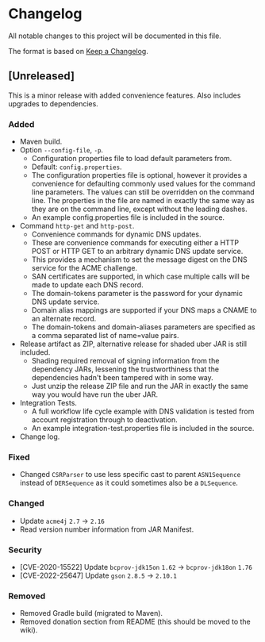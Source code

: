 # Changelog

All notable changes to this project will be documented in this file.

The format is based on [Keep a Changelog](https://keepachangelog.com/en/1.0.0/).

## [Unreleased]

This is a minor release with added convenience features. Also includes upgrades to dependencies.

### Added

 * Maven build.
 * Option `--config-file`, `-p`.
    - Configuration properties file to load default parameters from.
    - Default: `config.properties`.
    - The configuration properties file is optional, however it provides a convenience for defaulting commonly used values for the command line parameters. The values can still be overridden on the command line. The properties in the file are named in exactly the same way as they are on the command line, except without the leading dashes.
    - An example config.properties file is included in the source.
 * Command `http-get` and `http-post`. 
    - Convenience commands for dynamic DNS updates.
    - These are convenience commands for executing either a HTTP POST or HTTP GET to an arbitrary dynamic DNS update service. 
    - This provides a mechanism to set the message digest on the DNS service for the ACME challenge. 
    - SAN certificates are supported, in which case multiple calls will be made to update each DNS record. 
    - The domain-tokens parameter is the password for your dynamic DNS update service. 
    - Domain alias mappings are supported if your DNS maps a CNAME to an alternate record.
    - The domain-tokens and domain-aliases parameters are specified as a comma separated list of name=value pairs.
 * Release artifact as ZIP, alternative release for shaded uber JAR is still included.
    - Shading required removal of signing information from the dependency JARs, lessening the trustworthiness that the dependencies hadn't been tampered with in some way.
    - Just unzip the release ZIP file and run the JAR in exactly the same way you would have run the uber JAR.
 * Integration Tests. 
    - A full workflow life cycle example with DNS validation is tested from account registration through to deactivation.
    - An example integration-test.properties file is included in the source.
 * Change log.

### Fixed

 * Changed `CSRParser`  to use less specific cast to parent `ASN1Sequence` instead of `DERSequence` as it could sometimes also be a `DLSequence`.

### Changed

 * Update `acme4j` `2.7` -> `2.16`
 * Read version number information from JAR Manifest.

### Security

 * [CVE-2020-15522] Update `bcprov-jdk15on` `1.62` -> `bcprov-jdk18on` `1.76`
 * [CVE-2022-25647] Update `gson` `2.8.5`   -> `2.10.1`

### Removed

 * Removed Gradle build (migrated to Maven).
 * Removed donation section from README (this should be moved to the wiki).
 